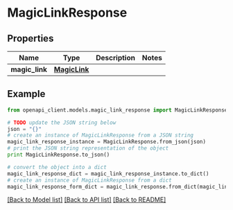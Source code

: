 # MagicLinkResponse


## Properties
Name | Type | Description | Notes
------------ | ------------- | ------------- | -------------
**magic_link** | [**MagicLink**](MagicLink.md) |  | 

## Example

```python
from openapi_client.models.magic_link_response import MagicLinkResponse

# TODO update the JSON string below
json = "{}"
# create an instance of MagicLinkResponse from a JSON string
magic_link_response_instance = MagicLinkResponse.from_json(json)
# print the JSON string representation of the object
print MagicLinkResponse.to_json()

# convert the object into a dict
magic_link_response_dict = magic_link_response_instance.to_dict()
# create an instance of MagicLinkResponse from a dict
magic_link_response_form_dict = magic_link_response.from_dict(magic_link_response_dict)
```
[[Back to Model list]](../README.md#documentation-for-models) [[Back to API list]](../README.md#documentation-for-api-endpoints) [[Back to README]](../README.md)


